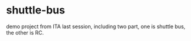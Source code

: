 # shuttle-bus
demo project from ITA last session, including two part, one is shuttle bus, the other is RC.
